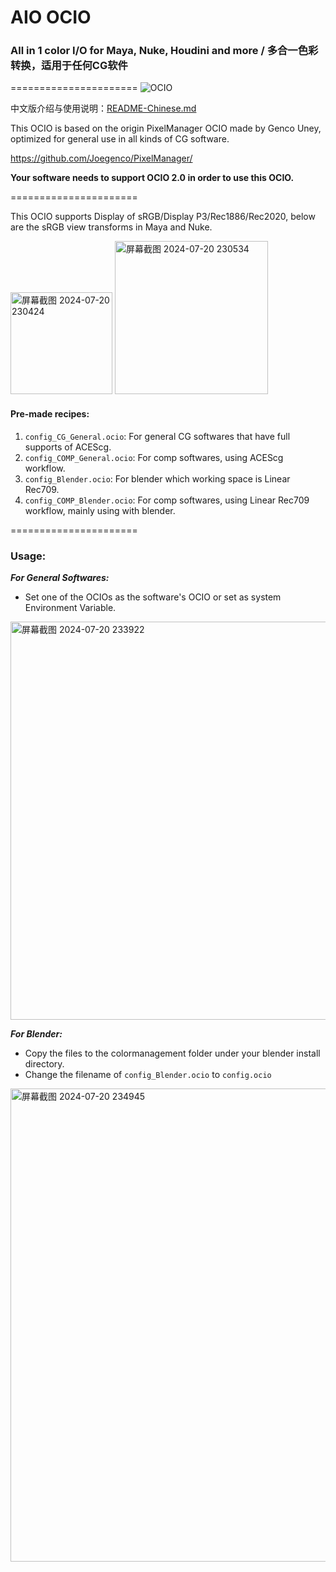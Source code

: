
# AIO OCIO

### All in 1 color I/O for Maya, Nuke, Houdini and more / 多合一色彩转换，适用于任何CG软件
======================
![OCIO](https://github.com/user-attachments/assets/461f6a96-af0b-4680-b531-b988667c4e19)

中文版介绍与使用说明：[README-Chinese.md](https://github.com/RolandVyens/AIO-OCIO/blob/master/README-Chinese.md)

This OCIO is based on the origin PixelManager OCIO made by Genco Uney, optimized for general use in all kinds of CG software. 

https://github.com/Joegenco/PixelManager/

**Your software needs to support OCIO 2.0 in order to use this OCIO.**

======================

This OCIO supports Display of sRGB/Display P3/Rec1886/Rec2020, below are the sRGB view transforms in Maya and Nuke. 

<img width="163" alt="屏幕截图 2024-07-20 230424" src="https://github.com/user-attachments/assets/8ede1bc8-c09a-4dee-870d-83ac9c1b5703">
<img width="245" alt="屏幕截图 2024-07-20 230534" src="https://github.com/user-attachments/assets/1a598e41-909d-437f-a9de-5ba399afb922">

#### Pre-made recipes: 

1. `config_CG_General.ocio`: For general CG softwares that have full supports of ACEScg.
2. `config_COMP_General.ocio`: For comp softwares, using ACEScg workflow.
3. `config_Blender.ocio`: For blender which working space is Linear Rec709.
4. `config_COMP_Blender.ocio`: For comp softwares, using Linear Rec709 workflow, mainly using with blender.

======================

### **Usage:**

***For General Softwares:***

- Set one of the OCIOs as the software's OCIO or set as system Environment Variable.

<img width="637" alt="屏幕截图 2024-07-20 233922" src="https://github.com/user-attachments/assets/139f78ed-df24-4b9a-8a2d-8e1cf4dfeea6">

***For Blender:***

- Copy the files to the colormanagement folder under your blender install directory.
- Change the filename of  `config_Blender.ocio` to `config.ocio`
<img width="757" alt="屏幕截图 2024-07-20 234945" src="https://github.com/user-attachments/assets/da857992-598f-4ff4-95b2-d1fe3218e6ad">
